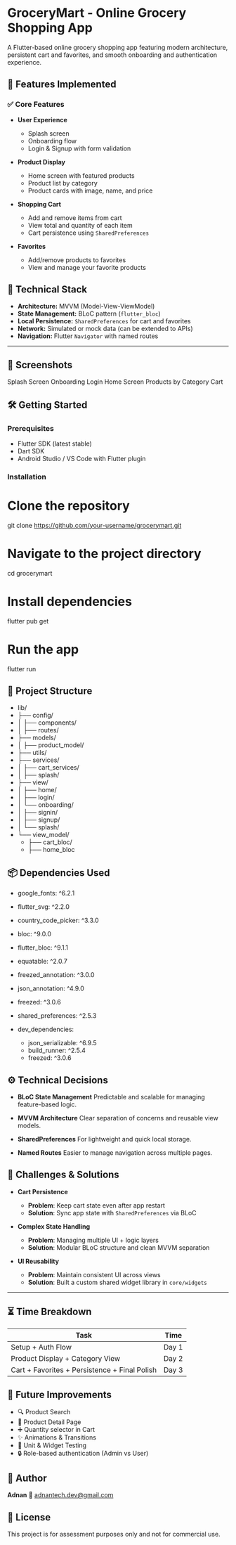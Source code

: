 # GroceryMart - Online Grocery Shopping App

A Flutter-based online grocery shopping app featuring modern architecture, persistent cart and favorites, and smooth onboarding and authentication experience.

## 🚀 Features Implemented

### ✅ Core Features

* **User Experience**

  * Splash screen
  * Onboarding flow
  * Login & Signup with form validation

* **Product Display**

  * Home screen with featured products
  * Product list by category
  * Product cards with image, name, and price

* **Shopping Cart**

  * Add and remove items from cart
  * View total and quantity of each item
  * Cart persistence using `SharedPreferences`

* **Favorites**

  * Add/remove products to favorites
  * View and manage your favorite products

## 🧠 Technical Stack

* **Architecture:** MVVM (Model-View-ViewModel)
* **State Management:** BLoC pattern (`flutter_bloc`)
* **Local Persistence:** `SharedPreferences` for cart and favorites
* **Network:** Simulated or mock data (can be extended to APIs)
* **Navigation:** Flutter `Navigator` with named routes

---

## 📱 Screenshots

 Splash Screen Onboarding         Login   Home Screen   Products by Category       Cart    


## 🛠 Getting Started

### Prerequisites

* Flutter SDK (latest stable)
* Dart SDK
* Android Studio / VS Code with Flutter plugin

### Installation

# Clone the repository
git clone https://github.com/your-username/grocerymart.git

# Navigate to the project directory
cd grocerymart

# Install dependencies
flutter pub get

# Run the app
flutter run

## 📁 Project Structure

* lib/
* ├── config/
* │   ├── components/
* │   ├── routes/
* ├── models/
* │   ├── product_model/
* ├── utils/
* ├── services/
* │   ├── cart_services/
* │   ├── splash/
* ├── view/
* │   ├── home/
* │   ├── login/
* │   └── onboarding/
* │   ├── signin/
* │   ├── signup/
* │   └── splash/
* └── view_model/
    * ├── cart_bloc/
    * ├── home_bloc


## 📦 Dependencies Used

 *  google_fonts: ^6.2.1
 *  flutter_svg: ^2.2.0
 *  country_code_picker: ^3.3.0
 *  bloc: ^9.0.0
 *  flutter_bloc: ^9.1.1
 *  equatable: ^2.0.7
 *  freezed_annotation: ^3.0.0
 *  json_annotation: ^4.9.0
 *  freezed: ^3.0.6
 *  shared_preferences: ^2.5.3

* dev_dependencies:
  * json_serializable: ^6.9.5
  * build_runner: ^2.5.4
  * freezed: ^3.0.6


## ⚙️ Technical Decisions

* **BLoC State Management**
  Predictable and scalable for managing feature-based logic.

* **MVVM Architecture**
  Clear separation of concerns and reusable view models.

* **SharedPreferences**
  For lightweight and quick local storage.

* **Named Routes**
  Easier to manage navigation across multiple pages.


## 🧩 Challenges & Solutions

* **Cart Persistence**

  * **Problem**: Keep cart state even after app restart
  * **Solution**: Sync app state with `SharedPreferences` via BLoC

* **Complex State Handling**

  * **Problem**: Managing multiple UI + logic layers
  * **Solution**: Modular BLoC structure and clean MVVM separation

* **UI Reusability**

  * **Problem**: Maintain consistent UI across views
  * **Solution**: Built a custom shared widget library in `core/widgets`

---

## ⏳ Time Breakdown

| Task                                          | Time  |
| --------------------------------------------- | ----- |
| Setup + Auth Flow                             | Day 1 |
| Product Display + Category View               | Day 2 |
| Cart + Favorites + Persistence + Final Polish | Day 3 |


## 🔮 Future Improvements

* 🔍 Product Search
* 📄 Product Detail Page
* ➕ Quantity selector in Cart
* ✨ Animations & Transitions
* 🧪 Unit & Widget Testing
* 🔒 Role-based authentication (Admin vs User)


## 👤 Author

**Adnan**
📧 adnantech.dev@gmail.com


## 📄 License

This project is for assessment purposes only and not for commercial use.

